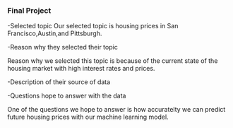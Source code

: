 ### Final Project

-Selected topic
Our selected topic is housing prices in San Francisco,Austin,and Pittsburgh. 

-Reason why they selected their topic

Reason why we selected this topic is because of the current state of the housing market with high interest rates and prices.

-Description of their source of data


-Questions hope to answer with the data

One of the questions we hope to answer is how accuratelty we can predict future housing prices with our machine learning model.

